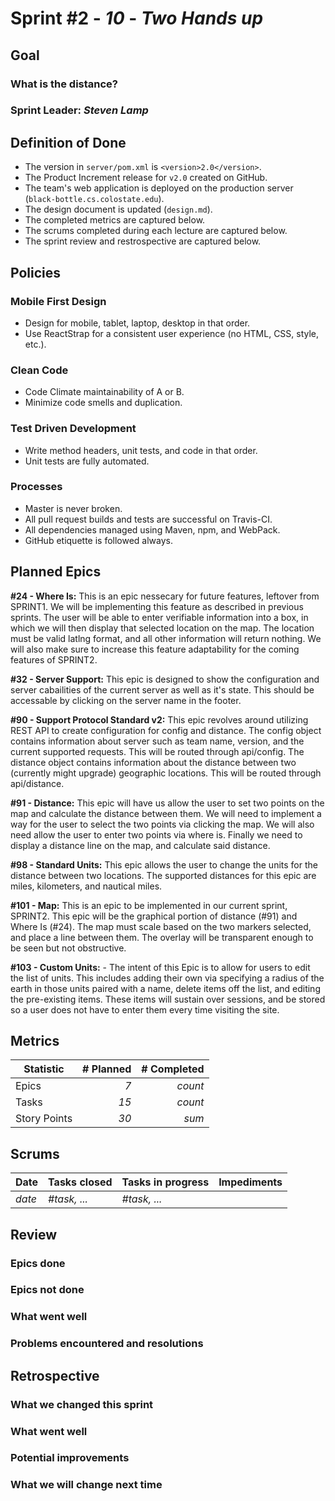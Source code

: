 # Sprint #2 - *10* - *Two Hands up*

## Goal

### What is the distance?
### Sprint Leader: *Steven Lamp*

## Definition of Done

* The version in `server/pom.xml` is `<version>2.0</version>`.
* The Product Increment release for `v2.0` created on GitHub.
* The team's web application is deployed on the production server (`black-bottle.cs.colostate.edu`).
* The design document is updated (`design.md`).
* The completed metrics are captured below.
* The scrums completed during each lecture are captured below.
* The sprint review and restrospective are captured below.


## Policies

### Mobile First Design
* Design for mobile, tablet, laptop, desktop in that order.
* Use ReactStrap for a consistent user experience (no HTML, CSS, style, etc.).

### Clean Code
* Code Climate maintainability of A or B.
* Minimize code smells and duplication.

### Test Driven Development
* Write method headers, unit tests, and code in that order.
* Unit tests are fully automated.

### Processes
* Master is never broken. 
* All pull request builds and tests are successful on Travis-CI.
* All dependencies managed using Maven, npm, and WebPack.
* GitHub etiquette is followed always.


## Planned Epics
**\#24 - Where Is:**
    This is an epic nessecary for future features, leftover from SPRINT1. We will be implementing this
    feature as described in previous sprints. The user will be able to enter verifiable information
    into a box, in which we will then display that selected location on the map. The location must be valid 
    latlng format, and all other information will return nothing. We will also make sure to increase 
    this feature adaptability for the coming features of SPRINT2.
    
**\#32 - Server Support:** This epic is designed to show the configuration and server cabailities of the current server as well as it's state. This should be accessable by clicking on the server name in the footer.

**\#90 - Support Protocol Standard v2:** This epic revolves around utilizing REST API to create configuration for config and distance. The config object contains information about server such as team name, version, and the current supported requests. This will be routed through api/config. The distance object contains information about the distance between two (currently might upgrade) geographic locations. This will be routed through api/distance.

**#91 - Distance:**
This epic will have us allow the user to set two points on the map
and calculate the distance between them.  We will need to implement
a way for the user to select the two points via clicking the map.
We will also need allow the user to enter two points via where is.
Finally we need to display a distance line on the map, and calculate
said distance.

**\#98 - Standard Units:** This epic allows the user to change the units for the distance between two locations. The supported distances for this epic are miles, kilometers, and nautical miles.  

**\#101 - Map:** 
    This is an epic to be implemented in our current sprint, SPRINT2. This epic will be the graphical portion
    of distance (\#91) and Where Is (\#24). The map must scale based on the two markers selected, and place
    a line between them. The overlay will be transparent enough to be seen but not obstructive. 

**\#103 - Custom Units:**  - The intent of this Epic is to allow for users to edit the list of units. This includes adding their own via specifying a radius of the earth in those units paired with a name, delete items off the list, and editing the pre-existing items. These items will sustain over sessions, and be stored so a user does not have to enter them every time visiting the site. 



## Metrics

| Statistic | # Planned | # Completed |
| --- | ---: | ---: |
| Epics | *7* | *count* |
| Tasks |  *15*   | *count* | 
| Story Points |  *30*  | *sum* | 


## Scrums

| Date | Tasks closed  | Tasks in progress | Impediments |
| :--- | :--- | :--- | :--- |
| *date* | *#task, ...* | *#task, ...* |  | 


## Review

### Epics done  

### Epics not done 

### What went well

### Problems encountered and resolutions


## Retrospective

### What we changed this sprint

### What went well

### Potential improvements

### What we will change next time
